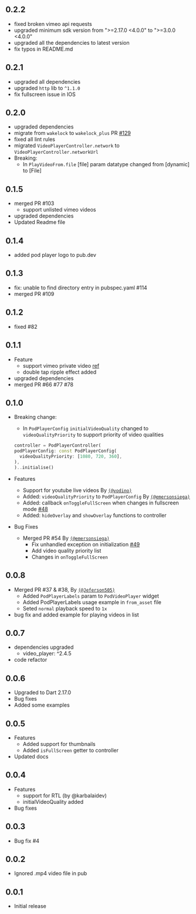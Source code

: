 ## 0.2.2
- fixed broken vimeo api requests
- upgraded minimum sdk version from ">=2.17.0 <4.0.0" to ">=3.0.0 <4.0.0"
- upgraded all the dependencies to latest version
- fix typos in README.md

## 0.2.1
- upgraded all dependencies 
- upgraded `http` lib to `^1.1.0`
- fix fullscreen issue in IOS

## 0.2.0
  - upgraded dependencies 
  - migrate from `wakelock` to `wakelock_plus` PR [#129](https://github.com/newtaDev/pod_player/pull/129)
  - fixed all lint rules
  - migrated `VideoPlayerController.network` to `VideoPlayerController.networkUrl`
  - Breaking:
    - In `PlayVideoFrom.file` [file] param datatype changed from [dynamic] to [File]
## 0.1.5
  - merged PR #103
    - support unlisted vimeo videos
  - upgraded dependencies 
  - Updated Readme file
## 0.1.4
  - added pod player logo to pub.dev
## 0.1.3
  - fix: unable to find directory entry in pubspec.yaml #114
  - merged PR #109 
## 0.1.2
  - fixed #82
## 0.1.1
  - Feature
    - support vimeo private video [ref](https://github.com/newtaDev/pod_player#how-to-play-video-from-vimeo-private-videos)
    - double tap ripple effect added
  - upgraded dependencies
  - merged PR #66 #77 #78
## 0.1.0

- Breaking change:

  - In `PodPlayerConfig` `initialVideoQuality` changed to `videoQualityPriority` to support priority of video qualities

  ```dart
  controller = PodPlayerController(
  podPlayerConfig: const PodPlayerConfig(
    videoQualityPriority: [1080, 720, 360],
  ),
  )..initialise()
  ```

- Features

  - Support for youtube live videos By [`(@vodino)`](https://github.com/vodino)
  - Added: `videoQualityPriority` to `PodPlayerConfig` By [`(@emersonsiega)`](https://github.com/emersonsiega)
  - Added: callback `onToggleFullScreen` when changes in fullscreen mode [#48](https://github.com/newtaDev/pod_player/issues/48)
  - Added: `hideOverlay` and `showOverlay` functions to controller

- Bug Fixes
  - Merged PR #54 By [`(@emersonsiega)`](https://github.com/emersonsiega)
    - Fix unhandled exception on initialization [#49](https://github.com/newtaDev/pod_player/issues/49)
    - Add video quality priority list
    - Changes in `onToggleFullScreen`

## 0.0.8

- Merged PR #37 & #38, By [`(@Jeferson505)`](https://github.com/Jeferson505)
  - Added `PodPlayerLabels` param to `PodVideoPlayer` widget
  - Added PodPlayerLabels usage example in `from_asset` file
  - Seted `normal` playback speed to `1x`
- bug fix and added example for playing videos in list

## 0.0.7

- dependencies upgraded
  - video_player: ^2.4.5
- code refactor

## 0.0.6

- Upgraded to Dart 2.17.0
- Bug fixes
- Added some examples

## 0.0.5

- Features
  - Added support for thumbnails
  - Added `isFullScreen` getter to controller
- Updated docs

## 0.0.4

- Features
  - support for RTL (by @karbalaidev)
  - initialVideoQuality added
- Bug fixes

## 0.0.3

- Bug fix #4

## 0.0.2

- Ignored .mp4 video file in pub

## 0.0.1

- Initial release
